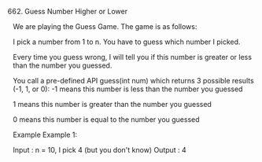 662. Guess Number Higher or Lower

We are playing the Guess Game. The game is as follows:

I pick a number from 1 to n. You have to guess which number I picked.

Every time you guess wrong, I will tell you if this number is greater or less than the number you guessed.

You call a pre-defined API guess(int num) which returns 3 possible results (-1, 1, or 0):
-1 means this number is less than the number you guessed

1 means this number is greater than the number you guessed

0 means this number is equal to the number you guessed

Example
Example 1:

Input : n = 10, I pick 4 (but you don't know)
Output : 4
